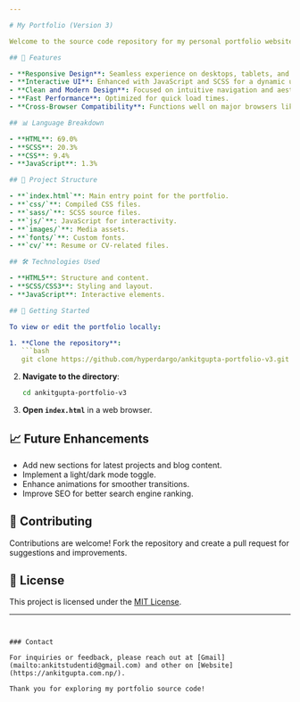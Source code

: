 ```yaml
---

# My Portfolio (Version 3)

Welcome to the source code repository for my personal portfolio website. This version (v3) highlights my web development skills, showcasing my projects and accomplishments with a modern and responsive design.

## 🌟 Features

- **Responsive Design**: Seamless experience on desktops, tablets, and mobile devices.
- **Interactive UI**: Enhanced with JavaScript and SCSS for a dynamic user experience.
- **Clean and Modern Design**: Focused on intuitive navigation and aesthetics.
- **Fast Performance**: Optimized for quick load times.
- **Cross-Browser Compatibility**: Functions well on major browsers like Chrome, Firefox, and Safari.

## 📊 Language Breakdown

- **HTML**: 69.0%
- **SCSS**: 20.3%
- **CSS**: 9.4%
- **JavaScript**: 1.3%

## 📂 Project Structure

- **`index.html`**: Main entry point for the portfolio.
- **`css/`**: Compiled CSS files.
- **`sass/`**: SCSS source files.
- **`js/`**: JavaScript for interactivity.
- **`images/`**: Media assets.
- **`fonts/`**: Custom fonts.
- **`cv/`**: Resume or CV-related files.

## 🛠️ Technologies Used

- **HTML5**: Structure and content.
- **SCSS/CSS3**: Styling and layout.
- **JavaScript**: Interactive elements.

## 🚀 Getting Started

To view or edit the portfolio locally:

1. **Clone the repository**:
   ```bash
   git clone https://github.com/hyperdargo/ankitgupta-portfolio-v3.git
   ```
2. **Navigate to the directory**:
   ```bash
   cd ankitgupta-portfolio-v3
   ```
3. **Open `index.html`** in a web browser.

## 📈 Future Enhancements

- Add new sections for latest projects and blog content.
- Implement a light/dark mode toggle.
- Enhance animations for smoother transitions.
- Improve SEO for better search engine ranking.

## 🤝 Contributing

Contributions are welcome! Fork the repository and create a pull request for suggestions and improvements.

## 📄 License

This project is licensed under the [MIT License](LICENSE).

---
```


### Contact

For inquiries or feedback, please reach out at [Gmail](mailto:ankitstudentid@gmail.com) and other on [Website](https://ankitgupta.com.np/).

Thank you for exploring my portfolio source code!
